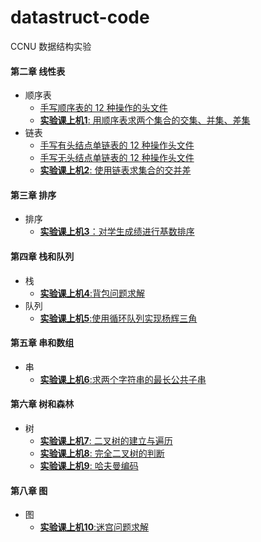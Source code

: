 # datastruct-code
CCNU 数据结构实验 

#### 第二章 线性表
 * 顺序表
    * [手写顺序表的 12 种操作的头文件](https://github.com/void678/datastruct-code/blob/main/list_sq/listFunctionHub.h)
    * [**实验课上机1**: 用顺序表求两个集合的交集、并集、差集](./list_sq/)
 * 链表
    * [手写有头结点单链表的 12 种操作头文件](https://github.com/void678/datastruct-code/tree/main/linkedlist/linkListWithHeadNodeFunctionHub)
    * [手写无头结点单链表的 12 种操作头文件](https://github.com/void678/datastruct-code/tree/main/linkedlist/linkListWithoutHeadNodeFunctionHub)
    * [**实验课上机2**: 使用链表求集合的交并差](https://github.com/void678/datastruct-code/blob/main/linkedlist/mergeset.cpp)
  
#### 第三章 排序

 * 排序
   *  [**实验课上机3**：对学生成绩进行基数排序](https://github.com/void678/datastruct-code/blob/main/radix_sort.cpp)

#### 第四章 栈和队列
 * 栈
   * [**实验课上机4**:背包问题求解](./knap.cpp)
 * 队列
   * [**实验课上机5**:使用循环队列实现杨辉三角](./queue)

#### 第五章 串和数组
* 串
  * [**实验课上机6**:求两个字符串的最长公共子串](./LCS.cpp)

#### 第六章 树和森林

* 树
  * [**实验课上机7**: 二叉树的建立与遍历](./BiTree/)
  * [**实验课上机8**: 完全二叉树的判断](./BiTree/)
  * [**实验课上机9**: 哈夫曼编码](./huffmancode.cpp)

#### 第八章 图
* 图
  * [**实验课上机10**:迷宫问题求解](./maze.cpp) 
